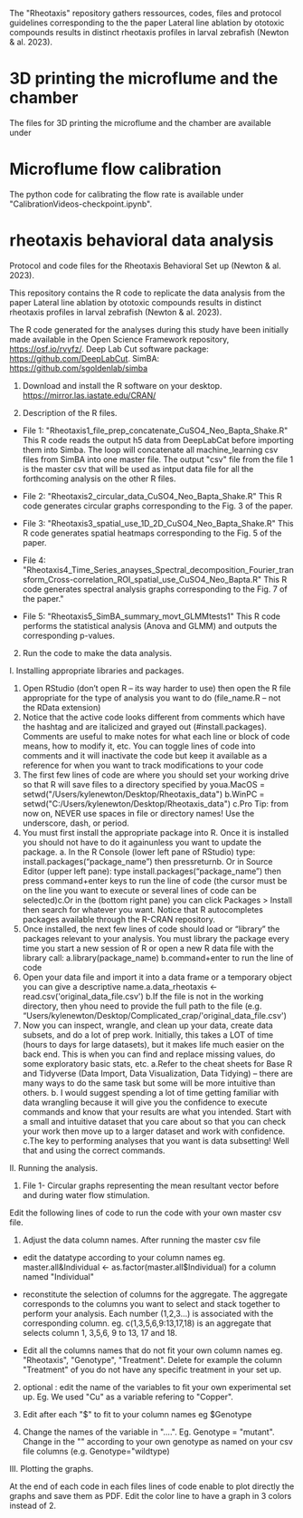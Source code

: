 The "Rheotaxis" repository gathers ressources, codes, files and protocol guidelines corresponding to the the paper Lateral line ablation by ototoxic compounds results in distinct rheotaxis profiles in larval zebrafish (Newton & al. 2023).

# 3D printing the microflume and the chamber 
The files for 3D printing the microflume and the chamber are available under 

# Microflume flow calibration 
The python code for calibrating the flow rate is available under "CalibrationVideos-checkpoint.ipynb".

# rheotaxis behavioral data analysis 
Protocol and code files for the Rheotaxis Behavioral Set up (Newton & al. 2023). 

This repository contains the R code to replicate the data analysis from the paper Lateral line ablation by ototoxic compounds results in distinct rheotaxis profiles in larval zebrafish (Newton & al. 2023).

The R code generated for the analyses during this study have been initially made available in the Open Science Framework repository, https://osf.io/rvyfz/. Deep Lab Cut software package: https://github.com/DeepLabCut. SimBA: https://github.com/sgoldenlab/simba

1. Download and install the R software on your desktop.
https://mirror.las.iastate.edu/CRAN/

2. Description of the R files.

* File 1: "Rheotaxis1_file_prep_concatenate_CuSO4_Neo_Bapta_Shake.R"
This R code reads the output h5 data from DeepLabCat before importing them into Simba.
The loop will concatenate all machine_learning csv files from SimBA into one master file.
The output "csv" file from the file 1 is the master csv that will be used as intput data file for all the forthcoming analysis on the other R files.

* File 2: "Rheotaxis2_circular_data_CuSO4_Neo_Bapta_Shake.R"
This R code generates circular graphs corresponding to the Fig. 3 of the paper. 

* File 3: "Rheotaxis3_spatial_use_1D_2D_CuSO4_Neo_Bapta_Shake.R"
This R code generates spatial heatmaps corresponding to the Fig. 5 of the paper.

* File 4: "Rheotaxis4_Time_Series_anayses_Spectral_decomposition_Fourier_transform_Cross-correlation_ROI_spatial_use_CuSO4_Neo_Bapta.R" This R code generates spectral analysis graphs corresponding to the Fig. 7 of the paper."

* File 5: "Rheotaxis5_SimBA_summary_movt_GLMMtests1"
This R code performs the statistical analysis (Anova and GLMM) and outputs the corresponding p-values.

2. Run the code to make the data analysis.

I. Installing appropriate libraries and packages. 
   
1) Open RStudio (don’t open R – its way harder to use) then open the R file appropriate for the type of analysis you want to do (file_name.R – not the RData extension)
2) Notice that the active code looks different from comments which have the hashtag and are italicized and grayed out (#install.packages). Comments are useful to make notes for what each line or block of code means, how to modify it, etc. You can toggle lines of code into comments and it will inactivate the code but keep it available as a reference for when you want to track modifications to your code
3) The first few lines of code are where you should set your working drive so that R will save files to a directory specified by youa.MacOS = setwd("/Users/kylenewton/Desktop/Rheotaxis_data") b.WinPC = setwd("C:/Users/kylenewton/Desktop/Rheotaxis_data") c.Pro Tip: from now on, NEVER use spaces in file or directory names! Use the underscore, dash, or period.
4) You must first install the appropriate package into R. Once it is installed you should not have to do it againunless you want to update the package.
   a. In the R Console (lower left pane of RStudio) type: install.packages(“package_name”)  then pressreturnb.
   Or in Source Editor (upper left pane): type install.packages(“package_name”) then press command+enter keys to run the line of code (the cursor must be on the line you want to execute or several lines of code can be selected)c.Or in the (bottom right pane) you can click Packages > Install then search for whatever you want.
   Notice that R autocompletes packages available through the R-CRAN repository.
 5) Once installed, the next few lines of code should load or “library” the packages relevant to your analysis. You must library the package every time you start a new session of R or open a new R data file with the library call:
   a.library(package_name)
   b.command+enter to run the line of code
6) Open your data file and import it into a data frame or a temporary object you can give a descriptive name.a.data_rheotaxis <- read.csv('original_data_file.csv')
   b.If the file is not in the working directory, then yhou need to provide the full path to the file (e.g. “Users/kylenewton/Desktop/Complicated_crap/'original_data_file.csv')
8) Now you can inspect, wrangle, and clean up your data, create data subsets, and do a lot of prep work. Initially, this takes a LOT of time (hours to days for large datasets), but it makes life much easier on the back end. This is when you can find and replace missing values, do some exploratory basic stats, etc.
a.Refer to the cheat sheets for Base R and Tidyverse (Data Import, Data Visualization, Data Tidying) – there are many ways to do the same task but some will be more intuitive than others.
b. I would suggest spending a lot of time getting familiar with data wrangling because it will give you the confidence to execute commands and know that your results are what you intended. Start with a small and intuitive dataset that you care about so that you can check your work then move up to a larger dataset and work with confidence.
c.The key to performing analyses that you want is data subsetting! Well that and using the correct commands.


II. Running the analysis.

1) File 1- Circular graphs representing the mean resultant vector before and during water flow stimulation.

Edit the following lines of code to run the code with your own master csv file.

1) Adjust the data column names.
After running the master csv file
- edit the datatype according to your column names
eg. master.all&Individual <- as.factor(master.all$Individual) for a column named "Individual"

- reconstitute the selection of columns for the aggregate. The aggregate corresponds to the columns you want to select and stack together to perform your analysis. Each number (1,2,3...) is associated with the corresponding column. 
eg. c(1,3,5,6,9:13,17,18) is an aggregate that selects column 1, 3,5,6, 9 to 13, 17 and 18.

- Edit all the columns names that do not fit your own column names eg. "Rheotaxis", "Genotype", "Treatment". Delete for example the column "Treatment" of you do not have any specific treatment in your set up. 

2) optional : edit the name of the variables to fit your own experimental set up.
Eg. We used "Cu" as a variable refering to "Copper". 


3) Edit after each "$" to fit to your column names eg $Genotype

4) Change the names of the variable in "....". Eg. Genotype = "mutant". Change in the "" according to your own genotype as named on your csv file columns (e.g. Genotype="wildtype)



III. Plotting the graphs.

At the end of each code in each files lines of code enable to plot directly the graphs and save them as PDF. 
Edit the color line to have a graph in 3 colors instead of 2.
  
